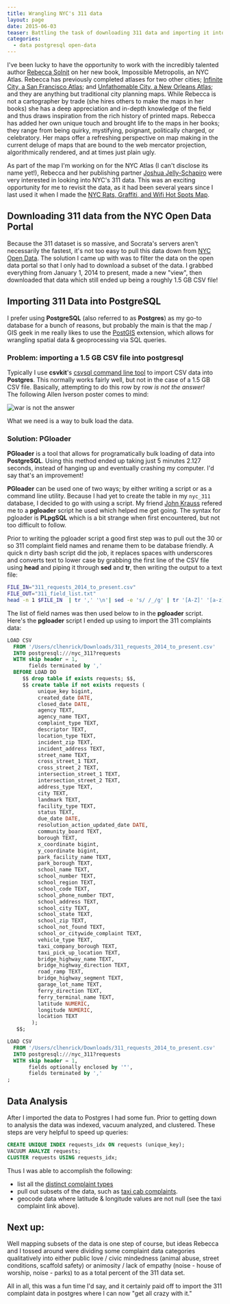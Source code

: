 ```yaml
---
title: Wrangling NYC's 311 data
layout: page
date: 2015-06-03
teaser: Battling the task of downloading 311 data and importing it into PostgreSQL for analysis.
categories: 
  - data postgresql open-data
---
```


I've been lucky to have the opportunity to work with the incredibly talented author [Rebecca Solnit](http://rebeccasolnit.net/) on her new book, Impossible Metropolis, an NYC Atlas. Rebecca has previously completed atlases for two other cities; [Infinite City, a San Francisco Atlas](http://rebeccasolnit.net/book/infinite-city-a-san-francisco-atlas/); and [Unfathomable City, a New Orleans Atlas](http://rebeccasolnit.net/book/unfathomable-city-a-new-orleans-atlas/); and they are anything but traditional city planning maps. While Rebecca is not a cartographer by trade (she hires others to make the maps in her books) she has a deep appreciation and in-depth knowledge of the field and thus draws inspiration from the rich history of printed maps. Rebecca has added her own unique touch and brought life to the maps in her books; they range from being quirky, mystifying, poignant, politically charged, or celebratory. Her maps offer a refreshing perspective on map making in the current deluge of maps that are bound to the web mercator projection, algorithmically rendered, and at times just plain ugly.

As part of the map I'm working on for the NYC Atlas (I can't disclose its name yet!), Rebecca and her publishing partner [Joshua Jelly-Schapiro](http://berkeley.academia.edu/JoshuaJellySchapiro) were very interested in looking into NYC's 311 data. This was an exciting opportunity for me to revisit the data, as it had been several years since I last used it when I made the [NYC Rats, Graffiti, and Wifi Hot Spots Map](http://a.parsons.edu/~henrc131/MajorStudio1/seven/03_nyc-graffiti-rats-wifi/).

## Downloading 311 data from the NYC Open Data Portal
Because the 311 dataset is so massive, and Socrata's servers aren't necessarily the fastest, it's not too easy to pull this data down from [NYC Open Data](https://nycopendata.socrata.com/). The solution I came up with was to filter the data on the open data portal so that I only had to download a subset of the data. I grabbed everything from January 1, 2014 to present, made a new "view", then downloaded that data which still ended up being a roughly 1.5 GB CSV file!

## Importing 311 Data into PostgreSQL
I prefer using **PostgreSQL** (also referred to as **Postgres**) as my go-to database for a bunch of reasons, but probably the main is that the map / GIS geek in me really likes to use the [PostGIS](http://postgis.net/) extension, which allows for wrangling spatial data & geoprocessing via SQL queries.

### Problem: importing a 1.5 GB CSV file into postgresql
Typically I use **csvkit**'s [csvsql command line tool](http://csvkit.readthedocs.org/en/latest/scripts/csvsql.html) to import CSV data into **Postgres**. This normally works fairly well, but not in the case of a 1.5 GB CSV file. Basically, attempting to do this row by row *is not the answer!*  
The following Allen Iverson poster comes to mind:

![war is not the answer]({{site.url}}/assets/warisnottheanswer1.jpg)

What we need is a way to bulk load the data.

### Solution: PGloader 

**PGloader** is a tool that allows for programatically bulk loading of data into **PostgreSQL**. Using this method ended up taking just 5 minutes 2.127 seconds, instead of hanging up and eventually crashing my computer. I'd say that's an improvement!

**PGloader** can be used one of two ways; by either writing a script or as a command line utility. Because I had yet to create the table in my `nyc_311` database, I decided to go with using a script. My friend [John Krauss](http://blog.johnkrauss.com/) refered me to a **pgloader** script he used which helped me get going. The syntax for pgloader is **PLpgSQL** which is a bit strange when first encountered, but not too difficult to follow. 

Prior to writing the pgloader script a good first step was to pull out the 30 or so 311 complaint field names and rename them to be database friendly. A quick n dirty bash script did the job, it replaces spaces with underscores and converts text to lower case by grabbing the first line of the CSV file using **head** and piping it through **sed** and **tr**, then writing the output to a text file:  

```bash
FILE_IN="311_requests_2014_to_present.csv"
FILE_OUT="311_field_list.txt"
head -n 1 $FILE_IN  | tr ',' '\n'| sed -e 's/ /_/g' | tr '[A-Z]' '[a-z]' > $FILE_OUT
```

The list of field names was then used below to in the **pgloader** script.  
Here's the **pgloader** script I ended up using to import the 311 complaints data:

```sql
LOAD CSV
  FROM '/Users/clhenrick/Downloads/311_requests_2014_to_present.csv'
  INTO postgresql:///nyc_311?requests
  WITH skip header = 1,
       fields terminated by ','
  BEFORE LOAD DO  
     $$ drop table if exists requests; $$,
     $$ create table if not exists requests (  
          unique_key bigint,
          created_date DATE,
          closed_date DATE,
          agency TEXT,
          agency_name TEXT,
          complaint_type TEXT,
          descriptor TEXT,
          location_type TEXT,
          incident_zip TEXT,
          incident_address TEXT,
          street_name TEXT,
          cross_street_1 TEXT,
          cross_street_2 TEXT,
          intersection_street_1 TEXT,
          intersection_street_2 TEXT,
          address_type TEXT,
          city TEXT,
          landmark TEXT,
          facility_type TEXT,
          status TEXT,
          due_date DATE,
          resolution_action_updated_date DATE,
          community_board TEXT,
          borough TEXT,
          x_coordinate bigint,
          y_coordinate bigint,
          park_facility_name TEXT,
          park_borough TEXT,
          school_name TEXT,
          school_number TEXT,
          school_region TEXT,
          school_code TEXT,
          school_phone_number TEXT,
          school_address TEXT,
          school_city TEXT,
          school_state TEXT,
          school_zip TEXT,
          school_not_found TEXT,
          school_or_citywide_complaint TEXT,
          vehicle_type TEXT,
          taxi_company_borough TEXT,
          taxi_pick_up_location TEXT,
          bridge_highway_name TEXT,
          bridge_highway_direction TEXT,
          road_ramp TEXT,
          bridge_highway_segment TEXT,
          garage_lot_name TEXT,
          ferry_direction TEXT,
          ferry_terminal_name TEXT,
          latitude NUMERIC,
          longitude NUMERIC,
          location TEXT
        );  
   $$; 

LOAD CSV
  FROM '/Users/clhenrick/Downloads/311_requests_2014_to_present.csv'
  INTO postgresql:///nyc_311?requests
  WITH skip header = 1,
       fields optionally enclosed by '"',  
       fields terminated by ','
;
```

## Data Analysis
After I imported the data to Postgres I had some fun. Prior to getting down to analysis the data was indexed, vacuum analyzed, and clustered. These steps are very helpful to speed up queries:

```sql
CREATE UNIQUE INDEX requests_idx ON requests (unique_key);
VACUUM ANALYZE requests;
CLUSTER requests USING requests_idx;
```

Thus I was able to accomplish the following:

- list all the [distinct complaint types](https://gist.github.com/clhenrick/ab72cda39e7d5f67de67)
- pull out subsets of the data, such as [taxi cab complaints](http://cdb.io/1BNrcTj).
- geocode data where latitude & longitude values are not null (see the taxi complaint link above).

## Next up:
Well mapping subsets of the data is one step of course, but ideas Rebecca and I tossed around were dividing some complaint data categories qualitatively into either public love / civic mindedness (animal abuse, street conditions, scaffold safety) or animosity / lack of empathy (noise - house of worship, noise - parks) to as a total percent of the 311 data set.

All in all, this was a fun time I'd say, and it certainly paid off to import the 311 complaint data in postgres where I can now "get all crazy with it."
